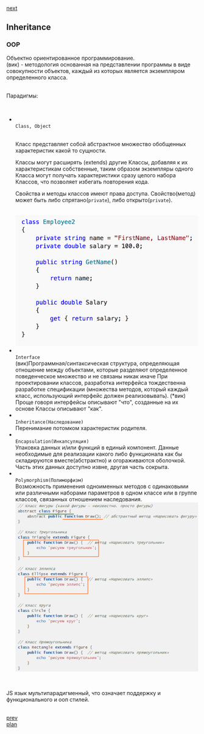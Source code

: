 <a href="03.md">next</a>

<h2>Inheritance</h2>

<h3>OOP</h3>

<div>
Объектно ориентированное программирование.
<br/>
(вик) - методология основанная на представлении программы в виде совокупности объектов, каждый из которых является экземпляром определенного класса. 

<br/>
<br/>

Парадигмы:

<br/>

<ul>
<li>
<code>
Class, Object
</code>
  
<br/>

Класс представляет собой абстрактное множество обобщенных характеристик какой то сущности.
<br/>

Классы могут расширять (extends) другие Классы, добавляя к их характеристикам собственные,
таким образом экземпляры одного Класса могут получать характеристики сразу
целого набора Классов, что позволяет избегать повторения кода.
<br/>

Свойства и методы классов имеют права доступа. 
Свойство(метод) может быть либо спрятано(<code>private</code>), либо открыто(<code>private</code>).

<br/>
<img src="./media/02-1.png">
</li>
<li>
<code>
Interface
</code>
(вик)Программная/синтаксическая структура, определяющая отношение между объектами,
которые разделяют определенное поведенческое множество и не связаны никак иначе
При проектировании классов, разработка интерфейса тождественна разработке спецификации
(множества методов, который каждый класс, использующий интерфейс должен реализовывать). (*вик)
Проще говоря интерфейсы описывают "что", созданные на их основе Классы описывают "как".
</li>
<li>
<code>
Inheritance(Наследование)
</code>
Перенимание потомком характеристик родителя.
</li>
<li>
<code>
Encapsulation(Инкапсуляция)
</code>
Упаковка данных и/или функций в единый компонент.
Данные необходимые для реализации какого либо функционала как
бы складируются вместе(абстрактно) и огораживаются оболочкой.
Часть этих данных доступно извне, другая часть сокрыта.
</li>
<li>
<code>
Polymorphism(Полиморфизм)
</code>
Возможность применения одноименных методов с одинаковыми или
различными наборами параметров в одном классе или в группе классов,
связанных отношением наследования.

<br/>
<img src="./media/02-2.png">
</li>
</ul>

<br/>

JS язык мультипарадигменный, что означает поддержку и функционального и ооп стилей.

</div>


<br/>
<a href="01.md">prev</a>
<br/>
<a href="00.md">plan</a>
